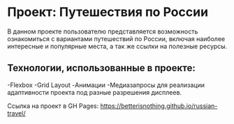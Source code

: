 # Проект: Путешествия по России

В данном проекте пользователю представляется возможность ознакомиться с вариантами путешествий по России, включая наиболее интересные и популярные места, а так же ссылки на полезные ресурсы.

## Технологии, использованные в проекте:
-Flexbox
-Grid Layout
-Анимации
-Медиазапросы для реализации адаптивности проекта под разные разрешения дисплеев.


Ссылка на проект в GH Pages:
https://betterisnothing.github.io/russian-travel/


